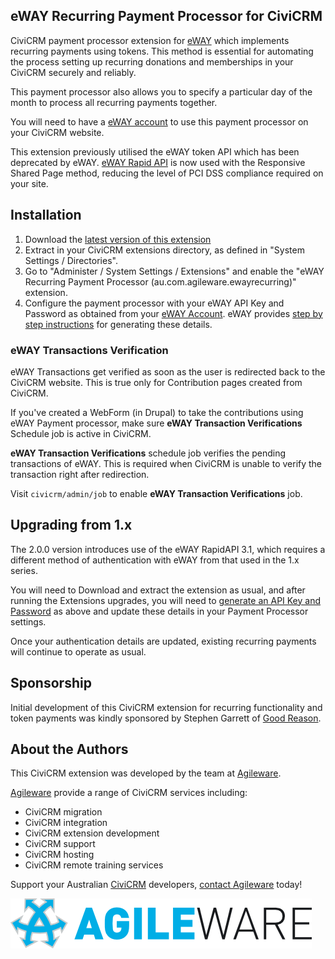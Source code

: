 eWAY Recurring Payment Processor for CiviCRM
--------------------------------------------

CiviCRM payment processor extension for [eWAY](https://eway.com.au) which
implements recurring payments using tokens. This method is essential for
automating the process setting up recurring donations and memberships in your
CiviCRM securely and reliably.

This payment processor also allows you to specify a particular day of the month
to process all recurring payments together.

You will need to have a [eWAY account](https://eway.com.au) to use this payment
processor on your CiviCRM website.

This extension previously utilised the eWAY token API which has been deprecated
by eWAY.  [eWAY Rapid API](https://www.eway.com.au/features/api-rapid-api/) is
now used with the Responsive Shared Page method, reducing the level of PCI DSS
compliance required on your site.

Installation
------------

1. Download the [latest version of this
   extension](https://github.com/agileware/au.com.agileware.ewayrecurring/archive/master.zip)
2. Extract in your CiviCRM extensions directory, as defined in "System Settings /
   Directories".
3. Go to "Administer / System Settings / Extensions" and enable the "eWAY
   Recurring Payment Processor (au.com.agileware.ewayrecurring)" extension.
4. Configure the payment processor with your eWAY API Key and Password as
   obtained from your [eWAY Account](https://go.eway.io). eWAY provides 
   [step by step instructions](https://go.eway.io/s/article/How-do-I-setup-my-Live-eWAY-API-Key-and-Password)
   for generating these details.
   
### eWAY Transactions Verification

eWAY Transactions get verified as soon as the user is redirected back to the CiviCRM website. This is true only for Contribution pages created from CiviCRM.

If you've created a WebForm (in Drupal) to take the contributions using eWAY Payment processor, make sure **eWAY Transaction Verifications** Schedule job is active in CiviCRM. 

**eWAY Transaction Verifications** schedule job verifies the pending transactions of eWAY. This is required when CiviCRM is unable to verify the transaction right after redirection.

Visit `civicrm/admin/job` to enable **eWAY Transaction Verifications** job. 


Upgrading from 1.x
------------------

The 2.0.0 version introduces use of the eWAY RapidAPI 3.1, which requires a
different method of authentication with eWAY from that used in the 1.x series.

You will need to Download and extract the extension as usual, and after running
the Extensions upgrades, you will need to [generate an API Key and
Password](https://go.way.io/s/article/How-do-I-setup-my-Live-eWAY-API-Key-and-Password)
as above and update these details in your Payment Processor settings.

Once your authentication details are updated, existing recurring payments will
continue to operate as usual.

Sponsorship
-----------

Initial development of this CiviCRM extension for recurring functionality and
token payments was kindly sponsored by Stephen Garrett of [Good
Reason](http://www.goodreason.com.au).

About the Authors
-----------------

This CiviCRM extension was developed by the team at
[Agileware](https://agileware.com.au).

[Agileware](https://agileware.com.au) provide a range of CiviCRM services
including:

  * CiviCRM migration
  * CiviCRM integration
  * CiviCRM extension development
  * CiviCRM support
  * CiviCRM hosting
  * CiviCRM remote training services

Support your Australian [CiviCRM](https://civicrm.org) developers, [contact
Agileware](https://agileware.com.au/contact) today!


![Agileware](logo/agileware-logo.png)
